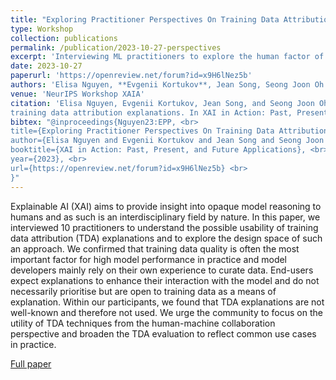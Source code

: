 ```yaml
---
title: "Exploring Practitioner Perspectives On Training Data Attribution Explanations"
type: Workshop
collection: publications
permalink: /publication/2023-10-27-perspectives
excerpt: 'Interviewing ML practitioners to explore the human factor of training data attribution explanations.'
date: 2023-10-27
paperurl: 'https://openreview.net/forum?id=x9H6lNez5b'
authors: 'Elisa Nguyen, **Evgenii Kortukov**, Jean Song, Seong Joon Oh'
venue: 'NeurIPS Workshop XAIA'
citation: 'Elisa Nguyen, Evgenii Kortukov, Jean Song, and Seong Joon Oh. Exploring practitioner perspectives on
training data attribution explanations. In XAI in Action: Past, Present, and Future Applications, 2023.'
bibtex: "@inproceedings{Nguyen23:EPP, <br> 
title={Exploring Practitioner Perspectives On Training Data Attribution Explanations}, <br> 
author={Elisa Nguyen and Evgenii Kortukov and Jean Song and Seong Joon Oh}, <br>
booktitle={XAI in Action: Past, Present, and Future Applications}, <br> 
year={2023}, <br>
url={https://openreview.net/forum?id=x9H6lNez5b} <br> 
}"
---
```

Explainable AI (XAI) aims to provide insight into opaque model reasoning to humans and as such is an interdisciplinary field by nature. In this paper, we interviewed 10 practitioners to understand the possible usability of training data attribution (TDA) explanations and to explore the design space of such an approach. We confirmed that training data quality is often the most important factor for high model performance in practice and model developers mainly rely on their own experience to curate data. End-users expect explanations to enhance their interaction with the model and do not necessarily prioritise but are open to training data as a means of explanation. Within our participants, we found that TDA explanations are not well-known and therefore not used. We urge the community to focus on the utility of TDA techniques from the human-machine collaboration perspective and broaden the TDA evaluation to reflect common use cases in practice.

[<i class="fa fa-fw fa-book" aria-hidden="true"></i>Full paper](https://openreview.net/forum?id=x9H6lNez5b) &nbsp;&nbsp;